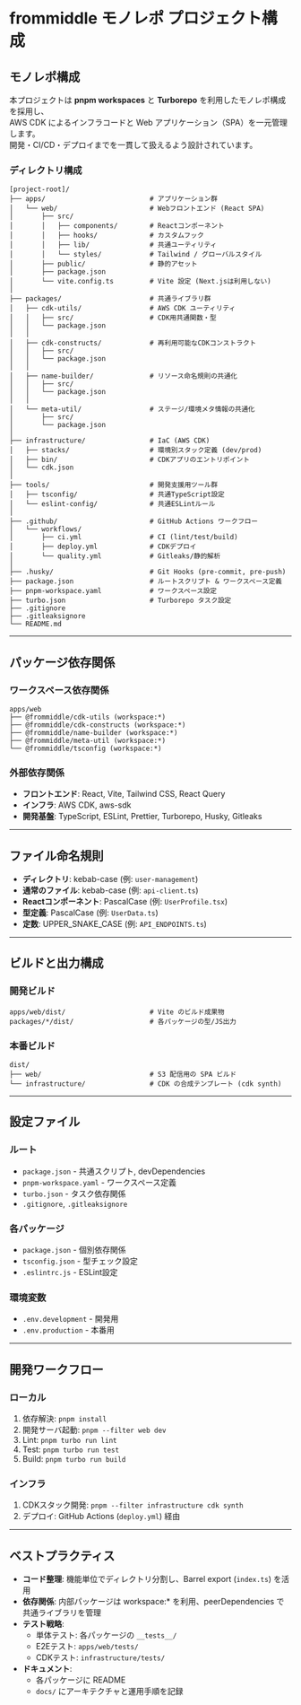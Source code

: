 # frommiddle モノレポ プロジェクト構成

## モノレポ構成

本プロジェクトは **pnpm workspaces** と **Turborepo** を利用したモノレポ構成を採用し、  
AWS CDK によるインフラコードと Web アプリケーション（SPA）を一元管理します。  
開発・CI/CD・デプロイまでを一貫して扱えるよう設計されています。

### ディレクトリ構成

```text
[project-root]/
├── apps/                          # アプリケーション群
│   └── web/                       # Webフロントエンド (React SPA)
│       ├── src/
│       │   ├── components/        # Reactコンポーネント
│       │   ├── hooks/             # カスタムフック
│       │   ├── lib/               # 共通ユーティリティ
│       │   └── styles/            # Tailwind / グローバルスタイル
│       ├── public/                # 静的アセット
│       ├── package.json
│       └── vite.config.ts         # Vite 設定 (Next.jsは利用しない)
│
├── packages/                      # 共通ライブラリ群
│   ├── cdk-utils/                 # AWS CDK ユーティリティ
│   │   ├── src/                   # CDK用共通関数・型
│   │   └── package.json
│   │
│   ├── cdk-constructs/            # 再利用可能なCDKコンストラクト
│   │   ├── src/
│   │   └── package.json
│   │
│   ├── name-builder/              # リソース命名規則の共通化
│   │   ├── src/
│   │   └── package.json
│   │
│   └── meta-util/                 # ステージ/環境メタ情報の共通化
│       ├── src/
│       └── package.json
│
├── infrastructure/                # IaC (AWS CDK)
│   ├── stacks/                    # 環境別スタック定義 (dev/prod)
│   ├── bin/                       # CDKアプリのエントリポイント
│   └── cdk.json
│
├── tools/                         # 開発支援用ツール群
│   ├── tsconfig/                  # 共通TypeScript設定
│   └── eslint-config/             # 共通ESLintルール
│
├── .github/                       # GitHub Actions ワークフロー
│   └── workflows/
│       ├── ci.yml                 # CI (lint/test/build)
│       ├── deploy.yml             # CDKデプロイ
│       └── quality.yml            # Gitleaks/静的解析
│
├── .husky/                        # Git Hooks (pre-commit, pre-push)
├── package.json                   # ルートスクリプト & ワークスペース定義
├── pnpm-workspace.yaml            # ワークスペース設定
├── turbo.json                     # Turborepo タスク設定
├── .gitignore
├── .gitleaksignore
└── README.md
```

---

## パッケージ依存関係

### ワークスペース依存関係

```text
apps/web
├── @frommiddle/cdk-utils (workspace:*)
├── @frommiddle/cdk-constructs (workspace:*)
├── @frommiddle/name-builder (workspace:*)
├── @frommiddle/meta-util (workspace:*)
└── @frommiddle/tsconfig (workspace:*)
```

### 外部依存関係

- **フロントエンド**: React, Vite, Tailwind CSS, React Query
- **インフラ**: AWS CDK, aws-sdk
- **開発基盤**: TypeScript, ESLint, Prettier, Turborepo, Husky, Gitleaks

---

## ファイル命名規則

- **ディレクトリ**: kebab-case (例: `user-management`)
- **通常のファイル**: kebab-case (例: `api-client.ts`)
- **Reactコンポーネント**: PascalCase (例: `UserProfile.tsx`)
- **型定義**: PascalCase (例: `UserData.ts`)
- **定数**: UPPER_SNAKE_CASE (例: `API_ENDPOINTS.ts`)

---

## ビルドと出力構成

### 開発ビルド

```text
apps/web/dist/                     # Vite のビルド成果物
packages/*/dist/                   # 各パッケージの型/JS出力
```

### 本番ビルド

```text
dist/
├── web/                           # S3 配信用の SPA ビルド
└── infrastructure/                # CDK の合成テンプレート (cdk synth)
```

---

## 設定ファイル

### ルート

- `package.json` - 共通スクリプト, devDependencies
- `pnpm-workspace.yaml` - ワークスペース定義
- `turbo.json` - タスク依存関係
- `.gitignore`, `.gitleaksignore`

### 各パッケージ

- `package.json` - 個別依存関係
- `tsconfig.json` - 型チェック設定
- `.eslintrc.js` - ESLint設定

### 環境変数

- `.env.development` - 開発用
- `.env.production` - 本番用

---

## 開発ワークフロー

### ローカル

1. 依存解決: `pnpm install`
2. 開発サーバ起動: `pnpm --filter web dev`
3. Lint: `pnpm turbo run lint`
4. Test: `pnpm turbo run test`
5. Build: `pnpm turbo run build`

### インフラ

1. CDKスタック開発: `pnpm --filter infrastructure cdk synth`
2. デプロイ: GitHub Actions (`deploy.yml`) 経由

---

## ベストプラクティス

- **コード整理**: 機能単位でディレクトリ分割し、Barrel export (`index.ts`) を活用
- **依存関係**: 内部パッケージは workspace:\* を利用、peerDependencies で共通ライブラリを管理
- **テスト戦略**:
  - 単体テスト: 各パッケージの `__tests__/`
  - E2Eテスト: `apps/web/tests/`
  - CDKテスト: `infrastructure/tests/`
- **ドキュメント**:
  - 各パッケージに README
  - `docs/` にアーキテクチャと運用手順を記録
